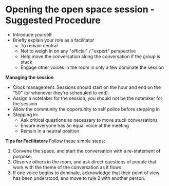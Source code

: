 # Opening the open space session - Suggested Procedure

* Introduce yourself
* Briefly explain your role as a facilitator
  * To remain neutral
  * Not to weigh in on any "official" / "expert" perspective
  * Help move the conversation along the conversation if the group is stuck
  * Engage other voices in the room in only a few dominate the session

**Managing the session**
* Clock management.  Sessions should start on the hour and end on the "50" (or whenever they're scheduled to end).
* Assign a notetaker for the session, you should not be the notetaker for the session
* Allow the community the opportunity to self police before stepping in
* Stepping in:
  * Ask critical questions as necessary to move stuck conversations
  * Ensure everyone has an equal voice at the meeting
  * Remain in a neutral position

**Tips for Facilitators**
Follow these simple steps:

1. Convene the space, and start the conversation with a re-statement of purpose. 
1. Observe others in the room, and ask direct questions of people that work with the theme of the conversation as it flows.
1. If one voice begins to dominate, acknowledge that their point of view has been understood, and move to rule 2 with another person.

